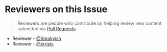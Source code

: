 # Reviewers on this Issue
> Reviewers are people who contribute by helping review new content submitted via [Pull Requests](https://github.com/aragon/aragon-monthly/pulls)

- Reviewer - [@Smokyish](https://github.com/Smokyish)
- Reviewer - [@krrisis](https://github.com/krrisis)
